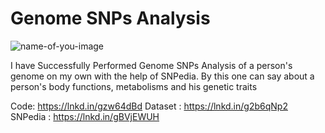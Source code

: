 # Genome SNPs Analysis

![name-of-you-image](https://cdn.history101.com/wp-content/uploads/2019/04/23558-1552592193427-1.jpg)

I have Successfully Performed Genome SNPs Analysis of a person's genome on my own with the help of SNPedia.
By this one can say about a person's body functions, metabolisms and his genetic traits


Code: https://lnkd.in/gzw64dBd
Dataset : https://lnkd.in/g2b6qNp2
SNPedia : https://lnkd.in/gBVjEWUH
